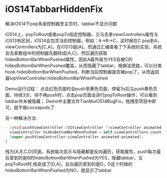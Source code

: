 # iOS14TabbarHiddenFix
解决iOS14下pop多层控制器至主页时，tabbar不显示问题

iOS14上，popToRoot或者popTo指定控制器，立马去拿viewControllers属性与iOS13有区别，iOS14会包含当前控制器，例如：A->B->C，这时候在C pop到A，viewControllers为[C,A]，在iOS13是[A]，而通过汇编查看了下系统的实现，系统会去拿数组中的控制器先翻转成[A,C]，然后遍历获取hidesBottomBarWhenPushed属性，因此A最外层为YES会被C的hidesBottomBarWhenPushed覆盖，从而隐藏了tabbar，根据该思路，可以分类hook hidesBottomBarWhenPushed，判断当前控制器是否被pop了，从而返回最topViewController.hidesBottomBarWhenPushed

Demo运行过程：
  点击红色页面时会push至黄色页面，停留3s后又push黄色页面，持续3次，待不再push时，点击pop页面会进行popToRoot操作，可以看到tabbar并未被隐藏；
Demo中主要文件TianMuiOS14BugFix，拖拽至项目中即可，就不做cocoapods了

另一种解决方法:
```objective-c
- (void)pushViewController:(UIViewController *)viewController animated:(BOOL)animated {
  viewController.hidesBottomBarWhenPushed = self.viewControllers.count == 1;
  [super pushViewController:viewController animated:animated];
}
```
栈为[A,B,C,D]页面，系统每次显示与隐藏都是反向遍历，获取属性，push每次最后拿到的是B的hidesBottomBarWhenPushed为YES，隐藏tabbar，当popToRoot时,栈变成了[D,A]，反向遍历拿到的是D，D这个时候的hidesBottomBarWhenPushed为NO，就显示了tabbar
